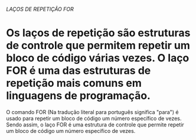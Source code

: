 *LAÇOS DE REPETIÇÃO FOR*
# Os laços de repetição são estruturas de controle que permitem repetir um bloco de código várias vezes. O laço FOR é uma das estruturas de repetição mais comuns em linguagens de programação.
O comando FOR  (Na tradução literal para português significa "para") é usado para repetir um bloco de código um número específico de vezes. Sendo  assim, o laço FOR é uma estrutura de controle que permite repetir um bloco de código um número específico de vezes.
